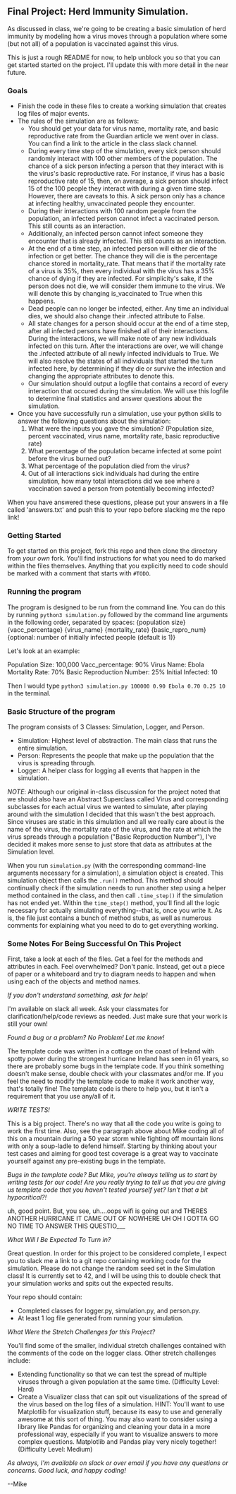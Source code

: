 ## Final Project: Herd Immunity Simulation.

As discussed in class, we're going to be creating a basic simulation of herd immunity
by modeling how a virus moves through a population where some (but not all) of a population
is vaccinated against this virus.  

This is just a rough README for now, to help unblock you so that you can get started
started on the project.  I'll update this with more detail in the near future.

### Goals

* Finish the code in these files to create a working simulation that creates log files of major events.  
* The rules of the simulation are as follows:
  * You should get your data for virus name, mortality rate, and basic reproductive rate from the Guardian article we went over in class.  You can find a link to the article in the class slack channel.  
  * During every time step of the simulation, every sick person should randomly interact with 100 other members of the population.  The chance of a sick person infecting a person that they interact with is the virus's basic reproductive rate.  For instance, if virus has a basic reproductive rate of 15, then, on average, a sick person should infect 15 of the 100 people they interact with during a given time step. However, there are caveats to this. A sick person only has a chance at infecting healthy, unvaccinated people they encounter.  
  *  During their interactions with 100 random people from the population, an infected person cannot infect a vaccinated person.  This still counts as an interaction.  
  * Additionally, an infected person cannot infect someone they encounter that is already infected.  This still counts as an interaction.
  * At the end of a time step, an infected person will either die of the infection or get better.  The chance they will die is the percentage chance stored in mortality_rate.  That means that if the mortality rate of a virus is 35%, then every individual with the virus has a 35% chance of dying if they are infected.  For simplicity's sake, if the person does not die, we will consider them immune to the virus.  We will denote this by changing is_vaccinated to True when this happens.  
  * Dead people can no longer be infected, either.  Any time an individual dies, we should also change their .infected attribute to False.  
  * All state changes for a person should occur at the end of a time step, after all infected persons have finished all of their interactions.  During the interactions, we will make note of any new individuals infected on this turn.  After the interactions are over, we will change the .infected attribute of all newly infected individuals to True.  We will also resolve the states of all individuals that started the turn infected here, by determining if they die or survive the infection and changing the appropriate attributes to denote this.  
  * Our simulation should output a logfile that contains a record of every interaction that occured during the simulation.  We will use this logfile to determine final statistics and answer questions about the simulation.
* Once you have successfully run a simulation, use your python skills to answer the following questions about the simulation:
  1. What were the inputs you gave the simulation? (Population size, percent vaccinated, virus name, mortality rate, basic reproductive rate)
  1. What percentage of the population became infected at some point before the virus burned out?
  1.  What percentage of the population died from the virus?
  1.  Out of all interactions sick individuals had during the entire simulation, how many total interactions did we see where a vaccination saved a person from potentially becoming infected?

When you have answered these questions, please put your answers in a file called 'answers.txt' and push this to your repo before slacking me the repo link!


### Getting Started

To get started on this project, fork this repo and then clone the directory from *your own*
fork.  You'll find instructions for what you need to do marked within the files themselves.
Anything  that you explicitly need to code should be marked with a comment that starts with `#TODO`.  

### Running the program

The program is designed to be run from the command line.  You can do this by running
`python3 simulation.py` followed by the command line arguments in the following order,
separated by spaces:
 {population size} {vacc_percentage} {virus_name} {mortality_rate} {basic_repro_num} {optional: number of initially infected people (default is 1)}

 Let's look at an example:

 Population Size: 100,000
 Vacc_percentage: 90%
 Virus Name: Ebola
 Mortality Rate:  70%
 Basic Reproduction Number: 25%
 Initial Infected: 10

 Then I would type `python3 simulation.py 100000 0.90 Ebola 0.70 0.25 10` in the terminal.

### Basic Structure of the program

The program consists of 3 Classes:  Simulation, Logger, and Person.  

* Simulation: Highest level of abstraction. The main class that runs the entire simulation.
* Person: Represents the people that make up the population that the virus is spreading through.
* Logger: A helper class for logging all events that happen in the simulation.

*NOTE*: Although our original in-class discussion for the project noted that we should
also have an Abstract Superclass called Virus and corresponding subclasses for each actual
virus we wanted to simulate, after playing around with the simulation I decided that this wasn't the best approach. Since viruses are static in this simulation and all we really care about is the name of the virus, the mortality rate of the virus, and the rate at which the virus spreads through a population ("Basic Reproduction Number"), I've decided it makes more sense to just store that data as attributes at the Simulation level.

When you run `simulation.py` (with the corresponding command-line arguments necessary for a simulation), a simulation object is created.  This simulation object then calls the `.run()` method.  This method should continually check if the simulation needs to run another step using a helper method contained in the class, and then call `.time_step()` if the simulation has not ended yet.  Within the `time_step()` method, you'll find all the logic necessary for actually simulating everything--that is, once you write it.  As is, the file just contains a bunch of method stubs, as well as numerous comments for explaining what you need to do to get everything working.  

### Some Notes For Being Successful On This Project

First, take a look at each of the files.  Get a feel for the methods and attributes in each.  Feel overwhelmed? Don't panic.  Instead, get out a piece of paper or a whiteboard and try to diagram needs to happen and when using each of the objects and method names.

*_If you don't understand something, ask for help!_*

I'm available on slack all week.  Ask your classmates for clarification/help/code reviews as needed.  Just make sure that your work is still your own!

*Found a bug or a problem? No Problem! Let me know!*

 The template code was written in a cottage on the coast of Ireland with spotty power during the strongest hurricane Ireland has seen in 61 years, so there are probably some bugs in the template code. If you think something doesn't make sense, double check with your classmates and/or me.  If you feel the need to modify the template code to make it work another way, that's totally fine! The template code is there to help you, but it isn't a requirement that you use any/all of it.  

*WRITE TESTS!*

This is a big project.  There's no way that all the code you write is going to work the first time.  Also, see the paragraph above about Mike coding all of this on a mountain during a 50 year storm while fighting off mountain lions with only a soup-ladle to defend himself.  Starting by thinking about your test cases and aiming for good test coverage is a great way to vaccinate yourself against any pre-existing bugs in the template.

*Bugs in the template code? But Mike, you're always telling us to start by writing tests for our code! Are you really trying to tell us that you are giving us template code that you haven't tested yourself yet? Isn't that a bit hypocritical?!*

uh, good point.  But, you see, uh....oops wifi is going out and THERES ANOTHER HURRICANE IT CAME OUT OF NOWHERE UH OH I GOTTA GO NO TIME TO ANSWER THIS QUESTIO___

*What Will I Be Expected To Turn in?*

Great question.  In order for this project to be considered complete, I expect you to slack me a link to a git repo containing working code for the simulation.  Please do not change the random seed set in the Simulation class! It is currently set to 42, and I will be using this to double check that your simulation works and spits out the expected results.  

Your repo should contain:
  * Completed classes for logger.py, simulation.py, and person.py.
  * At least 1 log file generated from running your simulation.  

*What Were the Stretch Challenges for this Project?*

You'll find some of the smaller, individual stretch challenges contained with the comments of the code on the logger class.  Other stretch challenges include:

  * Extending functionality so that we can test the spread of multiple viruses through a given population at the same time. (Difficulty Level: Hard)
  * Create a Visualizer class that can spit out visualizations of the spread of the virus based on the log files of a simulation.  HINT: You'll want to use Matplotlib for visualization stuff, because its easy to use and generally awesome at this sort of thing.  You may also want to consider using a library like Pandas for organizing and cleaning your data in a more professional way, especially if you want to visualize answers to more complex questions.  Matplotlib and Pandas play very nicely together! (Difficulty Level: Medium)

  *As always, I'm available on slack or over email if you have any questions or concerns. Good luck, and happy coding!*

  --Mike
